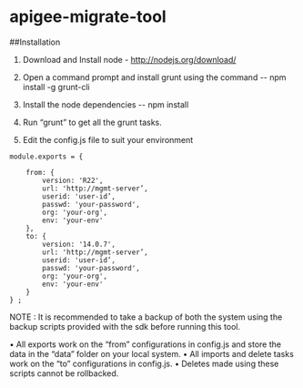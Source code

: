 # apigee-migrate-tool

##Installation

1.	Download and Install node - http://nodejs.org/download/

2.	Open a command prompt and install grunt using the command 
--
    npm install -g grunt-cli

3.	Install the node dependencies 
--
    npm install

4.	Run “grunt” to get all the grunt tasks.
 

5.	Edit the config.js file to suit your environment
```
module.exports = {

	from: {
		version: 'R22',
		url: 'http://mgmt-server’,
		userid: 'user-id’,
		passwd: 'your-password',
		org: 'your-org',
		env: 'your-env'
	},
	to: {
		version: '14.0.7',
		url: 'http://mgmt-server’,
		userid: 'user-id’,
		passwd: 'your-password',
		org: 'your-org',
		env: 'your-env'
	}
} ;
```

NOTE : It is recommended to take a backup of both the system using the backup scripts provided with the sdk before running this tool.

•	All exports work on the “from” configurations in config.js and store the data in the “data” folder on your local system.
•	All imports and delete tasks work on the “to” configurations in config.js. 
•	Deletes made using these scripts cannot be rollbacked. 

